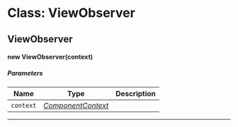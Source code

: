 # Class: ViewObserver

## ViewObserver

#### new ViewObserver(context)

##### Parameters

|Name|Type|Description|
|----|----|-----------|
|`context`|*[ComponentContext](ComponentContext.md)*||

<!--

*Source:*
[zuix/ViewObserver.js](zuix/ViewObserver.js), [line 39](zuix/ViewObserver.js#L39)

-->

---------------